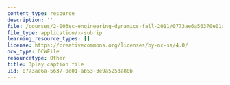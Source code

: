 ```yaml
---
content_type: resource
description: ''
file: /courses/2-003sc-engineering-dynamics-fall-2011/0773ae6a56370e01ab533e9a525da80b_tm51lwadMOc.srt
file_type: application/x-subrip
learning_resource_types: []
license: https://creativecommons.org/licenses/by-nc-sa/4.0/
ocw_type: OCWFile
resourcetype: Other
title: 3play caption file
uid: 0773ae6a-5637-0e01-ab53-3e9a525da80b
---
```

